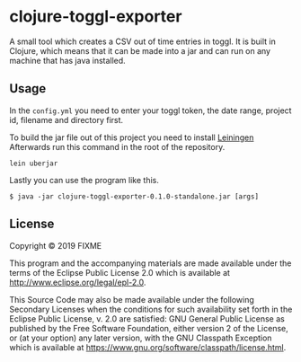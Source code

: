 # clojure-toggl-exporter

A small tool which creates a CSV out of time entries in toggl.
It is built in Clojure, which means that it can be made into a jar and
can run on any machine that has java installed.

## Usage

In the `config.yml` you need to enter your toggl token, the date
range, project id, filename and directory first.

To build the jar file out of this project you need to install [Leiningen](https://leiningen.org/)
Afterwards run this command in the root of the repository.

    lein uberjar

Lastly you can use the program like this.

    $ java -jar clojure-toggl-exporter-0.1.0-standalone.jar [args]

## License

Copyright © 2019 FIXME

This program and the accompanying materials are made available under the
terms of the Eclipse Public License 2.0 which is available at
http://www.eclipse.org/legal/epl-2.0.

This Source Code may also be made available under the following Secondary
Licenses when the conditions for such availability set forth in the Eclipse
Public License, v. 2.0 are satisfied: GNU General Public License as published by
the Free Software Foundation, either version 2 of the License, or (at your
option) any later version, with the GNU Classpath Exception which is available
at https://www.gnu.org/software/classpath/license.html.
